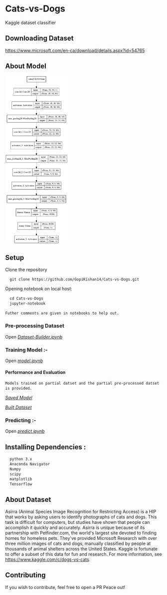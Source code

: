 # Cats-vs-Dogs
Kaggle dataset classifier

## Downloading Dataset
https://www.microsoft.com/en-ca/download/details.aspx?id=54765
## About Model
<img src="model.png?raw=true" width="200">

## Setup
Clone the repository
```
  git clone https://github.com/GopiKishan14/Cats-vs-Dogs.git
```
Opening notebook on local host:
```
  cd Cats-vs-Dogs
  jupyter-notebook
```
`Futher comments are given in notebooks to help out.`

### Pre-processing Dataset
Open [*Dataset-Builder.ipynb*](https://github.com/GopiKishan14/Cats-vs-Dogs/blob/master/Dataset-Builder.ipynb)

### Training Model :-

Open [*model.ipynb*](https://github.com/GopiKishan14/Cats-vs-Dogs/blob/master/Model.ipynb)

#### Performance and Evaluation
```
Models trained on partial datset and the partial pre-processed datset
is provided.
```

[*Saved Model*](https://github.com/GopiKishan14/Cats-vs-Dogs/tree/master/Saved_models) 

[*Built Dataset*](https://github.com/GopiKishan14/Cats-vs-Dogs/tree/master/Built_Dataset)

### Predicting :-

Open [*predict.ipynb*](https://github.com/GopiKishan14/Cats-vs-Dogs/blob/master/predict.ipynb)

## Installing Dependencies :
```
  python 3.x
  Anaconda Navigator
  Numpy
  scipy
  matplotlib
  Tensorflow
```
## About Dataset
Asirra (Animal Species Image Recognition for Restricting Access) is a HIP that works by asking users to identify photographs of cats and dogs. This task is difficult for computers, but studies have shown that people can accomplish it quickly and accurately. Asirra is unique because of its partnership with Petfinder.com, the world's largest site devoted to finding homes for homeless pets. They've provided Microsoft Research with over three million images of cats and dogs, manually classified by people at thousands of animal shelters across the United States. Kaggle is fortunate to offer a subset of this data for fun and research. For more information, see https://www.kaggle.com/c/dogs-vs-cats.

## Contributing
If you wish to contribute, feel free to open a PR
Peace out!
